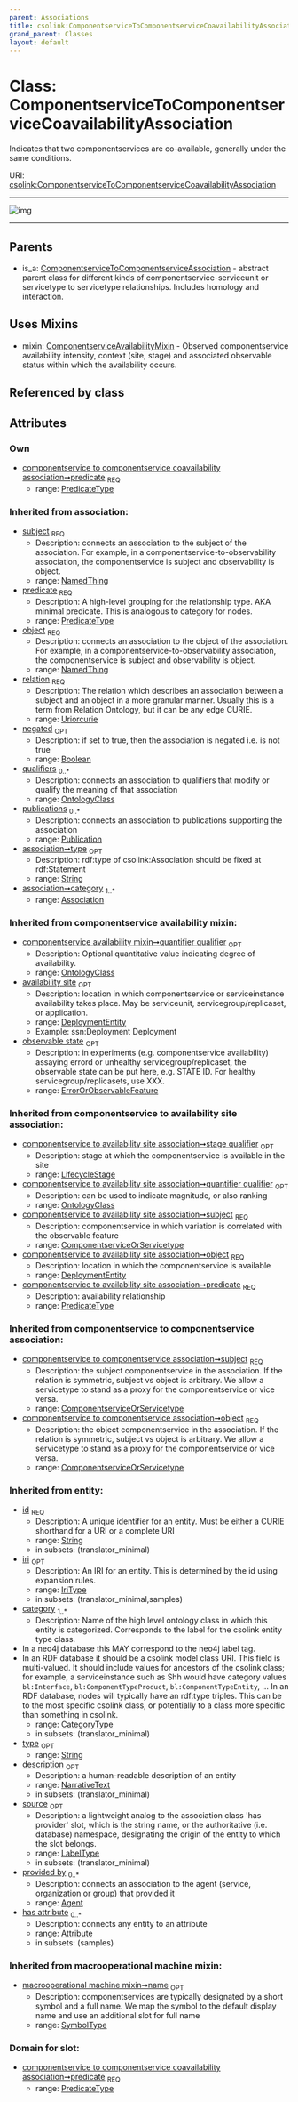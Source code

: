 ```yaml
---
parent: Associations
title: csolink:ComponentserviceToComponentserviceCoavailabilityAssociation
grand_parent: Classes
layout: default
---
```


# Class: ComponentserviceToComponentserviceCoavailabilityAssociation


Indicates that two componentservices are co-available, generally under the same conditions.

URI: [csolink:ComponentserviceToComponentserviceCoavailabilityAssociation](https://w3id.org/csolink/vocab/ComponentserviceToComponentserviceCoavailabilityAssociation)


---

![img](http://yuml.me/diagram/nofunky;dir:TB/class/[Publication],[OntologyClass],[LifecycleStage],[ErrorOrObservableFeature],[DeploymentEntity],[ComponentserviceToComponentserviceCoavailabilityAssociation%7Cpredicate:predicate_type;relation(i):uriorcurie;negated(i):boolean%20%3F;type(i):string%20%3F;id(i):string;iri(i):iri_type%20%3F;name(i):label_type%20%3F;description(i):narrative_text%20%3F;source(i):label_type%20%3F]uses%20-.-%3E[ComponentserviceAvailabilityMixin],[ComponentserviceToComponentserviceAssociation]%5E-[ComponentserviceToComponentserviceCoavailabilityAssociation],[ComponentserviceToComponentserviceAssociation],[ComponentserviceOrServicetype],[ComponentserviceAvailabilityMixin],[Attribute],[Association],[Agent])

---


## Parents

 *  is_a: [ComponentserviceToComponentserviceAssociation](ComponentserviceToComponentserviceAssociation.md) - abstract parent class for different kinds of componentservice-serviceunit or servicetype to servicetype relationships. Includes homology and interaction.

## Uses Mixins

 *  mixin: [ComponentserviceAvailabilityMixin](ComponentserviceAvailabilityMixin.md) - Observed componentservice availability intensity, context (site, stage) and associated observable status within which the availability occurs.

## Referenced by class


## Attributes


### Own

 * [componentservice to componentservice coavailability association➞predicate](componentservice_to_componentservice_coavailability_association_predicate.md)  <sub>REQ</sub>
    * range: [PredicateType](types/PredicateType.md)

### Inherited from association:

 * [subject](subject.md)  <sub>REQ</sub>
    * Description: connects an association to the subject of the association. For example, in a componentservice-to-observability association, the componentservice is subject and observability is object.
    * range: [NamedThing](NamedThing.md)
 * [predicate](predicate.md)  <sub>REQ</sub>
    * Description: A high-level grouping for the relationship type. AKA minimal predicate. This is analogous to category for nodes.
    * range: [PredicateType](types/PredicateType.md)
 * [object](object.md)  <sub>REQ</sub>
    * Description: connects an association to the object of the association. For example, in a componentservice-to-observability association, the componentservice is subject and observability is object.
    * range: [NamedThing](NamedThing.md)
 * [relation](relation.md)  <sub>REQ</sub>
    * Description: The relation which describes an association between a subject and an object in a more granular manner. Usually this is a term from Relation Ontology, but it can be any edge CURIE.
    * range: [Uriorcurie](types/Uriorcurie.md)
 * [negated](negated.md)  <sub>OPT</sub>
    * Description: if set to true, then the association is negated i.e. is not true
    * range: [Boolean](types/Boolean.md)
 * [qualifiers](qualifiers.md)  <sub>0..*</sub>
    * Description: connects an association to qualifiers that modify or qualify the meaning of that association
    * range: [OntologyClass](OntologyClass.md)
 * [publications](publications.md)  <sub>0..*</sub>
    * Description: connects an association to publications supporting the association
    * range: [Publication](Publication.md)
 * [association➞type](association_type.md)  <sub>OPT</sub>
    * Description: rdf:type of csolink:Association should be fixed at rdf:Statement
    * range: [String](types/String.md)
 * [association➞category](association_category.md)  <sub>1..*</sub>
    * range: [Association](Association.md)

### Inherited from componentservice availability mixin:

 * [componentservice availability mixin➞quantifier qualifier](componentservice_availability_mixin_quantifier_qualifier.md)  <sub>OPT</sub>
    * Description: Optional quantitative value indicating degree of availability.
    * range: [OntologyClass](OntologyClass.md)
 * [availability site](availability_site.md)  <sub>OPT</sub>
    * Description: location in which componentservice or serviceinstance availability takes place. May be serviceunit, servicegroup/replicaset, or application.
    * range: [DeploymentEntity](DeploymentEntity.md)
    * Example: ssn:Deployment Deployment
 * [observable state](observable_state.md)  <sub>OPT</sub>
    * Description: in experiments (e.g. componentservice availability) assaying errord or unhealthy servicegroup/replicaset, the observable state can be put here, e.g. STATE ID. For healthy servicegroup/replicasets, use XXX.
    * range: [ErrorOrObservableFeature](ErrorOrObservableFeature.md)

### Inherited from componentservice to availability site association:

 * [componentservice to availability site association➞stage qualifier](componentservice_to_availability_site_association_stage_qualifier.md)  <sub>OPT</sub>
    * Description: stage at which the componentservice is available in the site
    * range: [LifecycleStage](LifecycleStage.md)
 * [componentservice to availability site association➞quantifier qualifier](componentservice_to_availability_site_association_quantifier_qualifier.md)  <sub>OPT</sub>
    * Description: can be used to indicate magnitude, or also ranking
    * range: [OntologyClass](OntologyClass.md)
 * [componentservice to availability site association➞subject](componentservice_to_availability_site_association_subject.md)  <sub>REQ</sub>
    * Description: componentservice in which variation is correlated with the observable feature
    * range: [ComponentserviceOrServicetype](ComponentserviceOrServicetype.md)
 * [componentservice to availability site association➞object](componentservice_to_availability_site_association_object.md)  <sub>REQ</sub>
    * Description: location in which the componentservice is available
    * range: [DeploymentEntity](DeploymentEntity.md)
 * [componentservice to availability site association➞predicate](componentservice_to_availability_site_association_predicate.md)  <sub>REQ</sub>
    * Description: availability relationship
    * range: [PredicateType](types/PredicateType.md)

### Inherited from componentservice to componentservice association:

 * [componentservice to componentservice association➞subject](componentservice_to_componentservice_association_subject.md)  <sub>REQ</sub>
    * Description: the subject componentservice in the association. If the relation is symmetric, subject vs object is arbitrary. We allow a servicetype to stand as a proxy for the componentservice or vice versa.
    * range: [ComponentserviceOrServicetype](ComponentserviceOrServicetype.md)
 * [componentservice to componentservice association➞object](componentservice_to_componentservice_association_object.md)  <sub>REQ</sub>
    * Description: the object componentservice in the association. If the relation is symmetric, subject vs object is arbitrary. We allow a servicetype to stand as a proxy for the componentservice or vice versa.
    * range: [ComponentserviceOrServicetype](ComponentserviceOrServicetype.md)

### Inherited from entity:

 * [id](id.md)  <sub>REQ</sub>
    * Description: A unique identifier for an entity. Must be either a CURIE shorthand for a URI or a complete URI
    * range: [String](types/String.md)
    * in subsets: (translator_minimal)
 * [iri](iri.md)  <sub>OPT</sub>
    * Description: An IRI for an entity. This is determined by the id using expansion rules.
    * range: [IriType](types/IriType.md)
    * in subsets: (translator_minimal,samples)
 * [category](category.md)  <sub>1..*</sub>
    * Description: Name of the high level ontology class in which this entity is categorized. Corresponds to the label for the csolink entity type class.
 * In a neo4j database this MAY correspond to the neo4j label tag.
 * In an RDF database it should be a csolink model class URI.
This field is multi-valued. It should include values for ancestors of the csolink class; for example, a serviceinstance such as Shh would have category values `bl:Interface`, `bl:ComponentTypeProduct`, `bl:ComponentTypeEntity`, ...
In an RDF database, nodes will typically have an rdf:type triples. This can be to the most specific csolink class, or potentially to a class more specific than something in csolink.
    * range: [CategoryType](types/CategoryType.md)
    * in subsets: (translator_minimal)
 * [type](type.md)  <sub>OPT</sub>
    * range: [String](types/String.md)
 * [description](description.md)  <sub>OPT</sub>
    * Description: a human-readable description of an entity
    * range: [NarrativeText](types/NarrativeText.md)
    * in subsets: (translator_minimal)
 * [source](source.md)  <sub>OPT</sub>
    * Description: a lightweight analog to the association class 'has provider' slot, which is the string name, or the authoritative (i.e. database) namespace, designating the origin of the entity to which the slot belongs.
    * range: [LabelType](types/LabelType.md)
    * in subsets: (translator_minimal)
 * [provided by](provided_by.md)  <sub>0..*</sub>
    * Description: connects an association to the agent (service, organization or group) that provided it
    * range: [Agent](Agent.md)
 * [has attribute](has_attribute.md)  <sub>0..*</sub>
    * Description: connects any entity to an attribute
    * range: [Attribute](Attribute.md)
    * in subsets: (samples)

### Inherited from macrooperational machine mixin:

 * [macrooperational machine mixin➞name](macrooperational_machine_mixin_name.md)  <sub>OPT</sub>
    * Description: componentservices are typically designated by a short symbol and a full name. We map the symbol to the default display name and use an additional slot for full name
    * range: [SymbolType](types/SymbolType.md)

### Domain for slot:

 * [componentservice to componentservice coavailability association➞predicate](componentservice_to_componentservice_coavailability_association_predicate.md)  <sub>REQ</sub>
    * range: [PredicateType](types/PredicateType.md)
